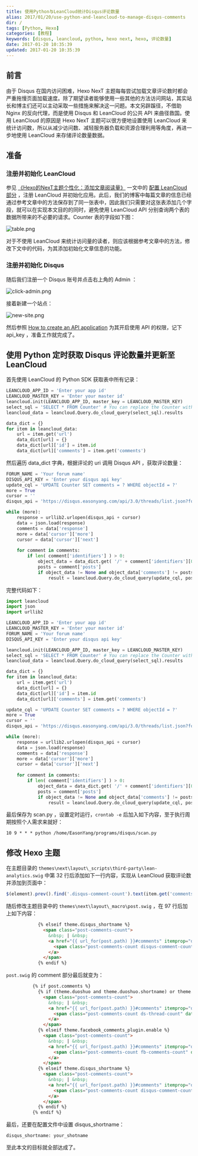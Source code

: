 ```yaml
---
title: 使用Python与LeanCloud统计Disqus评论数量
alias: 2017/01/20/use-python-and-leancloud-to-manage-disqus-comments
dir: /
tags: [Python, Hexo]
categories: [教程]
keywords: [disqus, leancloud, python, hexo next, hexo, 评论数量]
date: 2017-01-20 10:35:39
updated: 2017-01-20 10:35:39
---
```


## 前言

由于 Disqus 在国内访问困难，Hexo NexT 主题每每尝试加载文章评论数时都会严重拖慢页面加载速度。除了期望读者能够使用一些其他的方法访问网站，其实站长和博主们还可以主动采取一些措施来解决这一问题。本文另辟蹊径，不借助 Nginx 的反向代理，而是使用 Disqus 和 LeanCloud 的公共 API 来曲径救国。使用 LeanCloud 的原因是 Hexo NexT 主题可以很方便地设置使用 LeanCloud 来统计访问数，所以从减少访问数、减轻服务器负载和资源合理利用等角度，再进一步地使用 LeanCloud 来存储评论数量数据。

## 准备

### 注册并初始化 LeanCloud

参见 [《Hexo的NexT主题个性化：添加文章阅读量》](http://www.jeyzhang.com/hexo-next-add-post-views.html) 一文中的 [配置 LeanCloud 部分](http://www.jeyzhang.com/hexo-next-add-post-views.html#配置LeanCloud) ，注册 LeanCloud 并初始化应用。此后，我们的博客中每篇文章的信息已经通过参考文章中的方法保存到了同一张表中，因此我们只需要对这张表添加几个字段，就可以在实现本文目的的同时，避免使用 LeanCloud API 分别查询两个表的数据所带来的不必要的请求。Counter 表的字段如下图：<!--more-->

![table.png](https://gmiimg.com/81118f2eef7a152432e1d77ff9ebe018.png)

对于不使用 LeanCloud 来统计访问量的读者，则应该根据参考文章中的方法，修改下文中的代码，为其添加初始化文章信息的功能。

### 注册并初始化 Disqus

随后我们注册一个 Disqus 账号并点击右上角的 Admin ：

![click-admin.png](https://gmiimg.com/a07ae53bd0913f49a758e2f4f860b699.png)

接着新建一个站点：

![new-site.png](https://gmiimg.com/d93faeffa00c7c9690080a1a52fde90d.png)

然后参照 [How to create an API application](https://help.disqus.com/customer/portal/articles/787016-how-to-create-an-api-application) 为其开启使用 API 的权限，记下 api_key ，准备工作就完成了。

## 使用 Python 定时获取 Disqus 评论数量并更新至 LeanCloud

首先使用 LeanCloud 的 Python SDK 获取表中所有记录：

```python
LEANCLOUD_APP_ID = 'Enter your app id'
LEANCLOUD_MASTER_KEY = 'Enter your master id'
leancloud.init(LEANCLOUD_APP_ID, master_key = LEANCLOUD_MASTER_KEY)
select_sql = 'SELECT * FROM Counter' # You can replace the Counter with your own table name
leancloud_data = leancloud.Query.do_cloud_query(select_sql).results

data_dict = {}
for item in leancloud_data:
    url = item.get('url')
    data_dict[url] = {}
    data_dict[url]['id'] = item.id
    data_dict[url]['comments'] = item.get('comments')
```

然后遍历 data_dict 字典，根据评论的 uri 调用 Disqus API ，获取评论数量：

```python
FORUM_NAME = 'Your forum name'
DISQUS_API_KEY = 'Enter your disqus api key'
update_cql = 'UPDATE Counter SET comments = ? WHERE objectId = ?'
more = True
cursor = ''
disqus_api = 'https://disqus.easonyang.com/api/3.0/threads/list.json?forum=' + FORUM_NAME + '&api_key=' + DISQUS_API_KEY + '&limit=100&cursor='

while (more):
    response = urllib2.urlopen(disqus_api + cursor)
    data = json.load(response)
    comments = data['response']
    more = data['cursor']['more']
    cursor = data['cursor']['next']
    
    for comment in comments:
        if len( comment['identifiers'] ) > 0:
            object_data = data_dict.get( '/' + comment['identifiers'][0] )
            posts = comment['posts']
            if object_data != None and object_data['comments'] != posts:
                result = leancloud.Query.do_cloud_query(update_cql, posts, object_data['id'])
```

完整代码如下：

```python
import leancloud
import json
import urllib2

LEANCLOUD_APP_ID = 'Enter your app id'
LEANCLOUD_MASTER_KEY = 'Enter your master id'
FORUM_NAME = 'Your forum name'
DISQUS_API_KEY = 'Enter your disqus api key'

leancloud.init(LEANCLOUD_APP_ID, master_key = LEANCLOUD_MASTER_KEY)
select_sql = 'SELECT * FROM Counter' # You can replace the Counter with your own table name
leancloud_data = leancloud.Query.do_cloud_query(select_sql).results

data_dict = {}
for item in leancloud_data:
    url = item.get('url')
    data_dict[url] = {}
    data_dict[url]['id'] = item.id
    data_dict[url]['comments'] = item.get('comments')

update_cql = 'UPDATE Counter SET comments = ? WHERE objectId = ?'
more = True
cursor = ''
disqus_api = 'https://disqus.easonyang.com/api/3.0/threads/list.json?forum=' + FORUM_NAME + '&api_key=' + DISQUS_API_KEY + '&limit=100&cursor='

while (more):
    response = urllib2.urlopen(disqus_api + cursor)
    data = json.load(response)
    comments = data['response']
    more = data['cursor']['more']
    cursor = data['cursor']['next']
    
    for comment in comments:
        if len( comment['identifiers'] ) > 0:
            object_data = data_dict.get( '/' + comment['identifiers'][0] )
            posts = comment['posts']
            if object_data != None and object_data['comments'] != posts:
                result = leancloud.Query.do_cloud_query(update_cql, posts, object_data['id'])
```

最后保存为 scan.py ，设置定时运行，`crontab -e` 后加入如下内容，至于执行周期按照个人需求来就好：

```
10 9 * * * python /home/EasonYang/programs/disqus/scan.py
```

## 修改 Hexo 主题

在主题目录的 `themes\next\layout\_scripts\third-party\lean-analytics.swig` 中第 32 行后添加如下一行内容，实现从 LeanCloud 获取评论数并添加到页面中：

```javascript
$(element).prev().find('.disqus-comment-count').text(item.get('comments') + ' Comments');
```

随后修改主题目录中的 `themes\next\layout\_macro\post.swig` ，在 97 行后加上如下内容：

```html
            {% elseif theme.disqus_shortname %}
              <span class="post-comments-count">
                &nbsp; | &nbsp;
                <a href="{{ url_for(post.path) }}#comments" itemprop="discussionUrl">
                  <span class="post-comments-count disqus-comment-count" data-disqus-identifier="{{ post.path }}" itemprop="commentsCount"></span>
                </a>
              </span>
            {% endif %}
```

`post.swig` 的 comment 部分最后就变为：

```html
          {% if post.comments %}
            {% if (theme.duoshuo and theme.duoshuo.shortname) or theme.duoshuo_shortname %}
              <span class="post-comments-count">
                &nbsp; | &nbsp;
                <a href="{{ url_for(post.path) }}#comments" itemprop="discussionUrl">
                  <span class="post-comments-count ds-thread-count" data-thread-key="{{ post.path }}" itemprop="commentsCount"></span>
                </a>
              </span>
            {% elseif theme.facebook_comments_plugin.enable %}
              <span class="post-comments-count">
                &nbsp; | &nbsp;
                <a href="{{ url_for(post.path) }}#comments" itemprop="discussionUrl">
                  <span class="post-comments-count fb-comments-count" data-href="{{ post.permalink }}" itemprop="commentsCount">0</span> comments
                </a>
              </span>
            {% elseif theme.disqus_shortname %}
              <span class="post-comments-count">
                &nbsp; | &nbsp;
                <a href="{{ url_for(post.path) }}#comments" itemprop="discussionUrl">
                  <span class="post-comments-count disqus-comment-count" data-disqus-identifier="{{ post.path }}" itemprop="commentsCount"></span>
                </a>
              </span>
            {% endif %}
          {% endif %}
```

最后，还要在配置文件中设置 disqus_shortname：

```
disqus_shortname: your_shotname
```

至此本文的目标就全部达成了。